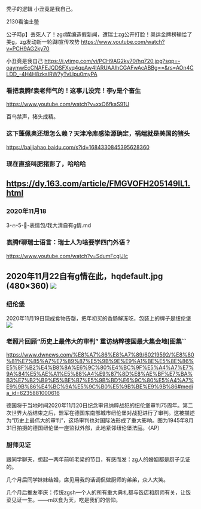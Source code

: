 秃子的逻辑
小丑竟是我自己。

2130看油土鳖

公子時p】丢死人了！zgd媒编造假新闻，遭瑞士zg公开打脸！奥运金牌榜输给了美g，zg发动新一轮舆l宣传攻势
https://www.youtube.com/watch?v=PCH9AG2ky70

小丑竟是我自己
https://i.ytimg.com/vi/PCH9AG2ky70/hq720.jpg?sqp=-oaymwEcCNAFEJQDSFXyq4qpAw4IARUAAIhCGAFwAcABBg==&rs=AOn4CLDD_-4H4H8zksIRW7yTvLlpu0myPA


### 看把袁腾f袁老师气的！这事儿没完！李y是个畜生
https://www.youtube.com/watch?v=xxO6fkaS91U

百鸟禁声，猪头成精。

### 这下蓬佩奥还想怎么赖？天津冷库感染源确定，祸端就是美国的猪头
https://baijiahao.baidu.com/s?id=1684330845395628360

### 现在直接叫肥猪彭了，哈哈哈
https://dy.163.com/article/FMGVOFH205149IL1.html
---

### 2020年11月18
3-🔥-5-💨-表情包/我大清自有g情.md

### 袁腾f聊瑞士语言：瑞士人为啥要学四门外语？
https://www.youtube.com/watch?v=SdumFcglJlc

2020年11月22自有g情在此，hqdefault.jpg (480×360)
<img src="https://i.ytimg.com/vi/SdumFcglJlc/hqdefault.jpg?sqp=-oaymwEZCPYBEIoBSFXyq4qpAwsIARUAAIhCGAFwAQ==">
---

### 纽伦堡

2020年11月19日现成食物告罄，把年初买的香肠解冻吃，包装上的牌子是纽伦堡
<img src="https://img.alicdn.com/imgextra/i1/2888396477/O1CN01X8qgjX1xiVx4CZHtp_!!2888396477.jpg">

### 老照片回顾“历史上最伟大的审判” 重访纳粹德国最大集会地[图集``
https://www.dwnews.com/%E8%A7%86%E8%A7%89/60219592/%E8%80%81%E7%85%A7%E7%89%87%E5%9B%9E%E9%A1%BE%E5%8E%86%E5%8F%B2%E4%B8%8A%E6%9C%80%E4%BC%9F%E5%A4%A7%E7%9A%84%E5%AE%A1%E5%88%A4%E9%87%8D%E8%AE%BF%E7%BA%B3%E7%B2%B9%E5%BE%B7%E5%9B%BD%E6%9C%80%E5%A4%A7%E9%9B%86%E4%BC%9A%E5%9C%B0%E5%9B%BE%E9%9B%86#media_id=6235881000616

德国将于当地时间2020年11月20日纪念审讯纳粹战犯的纽伦堡审判75周年。第二次世界大战结束之后，盟军在德国东南部城市纽伦堡对战犯进行了审判。这被描述为“历史上最伟大的审判”，这场审判也对国际法形成了重大影响。图为1945年8月31日拍摄的德国纽伦堡一座监狱外部，此地紧邻纽伦堡法庭。（AP）

### 厨师见证

跟同学聊天，想起一两年前听老梁的节目，有感而发：zg人的婚姻都是厨子见证的。

几个月后同学妹妹结婚，席见用我的话调侃做厨师的弟弟，众人大笑。

几个月后推友李庆：传统zgsh一个人的所有重大典礼都与饭店和厨师有关，让饭菜见证一生。——m以食为天，吃是我们的信仰。
